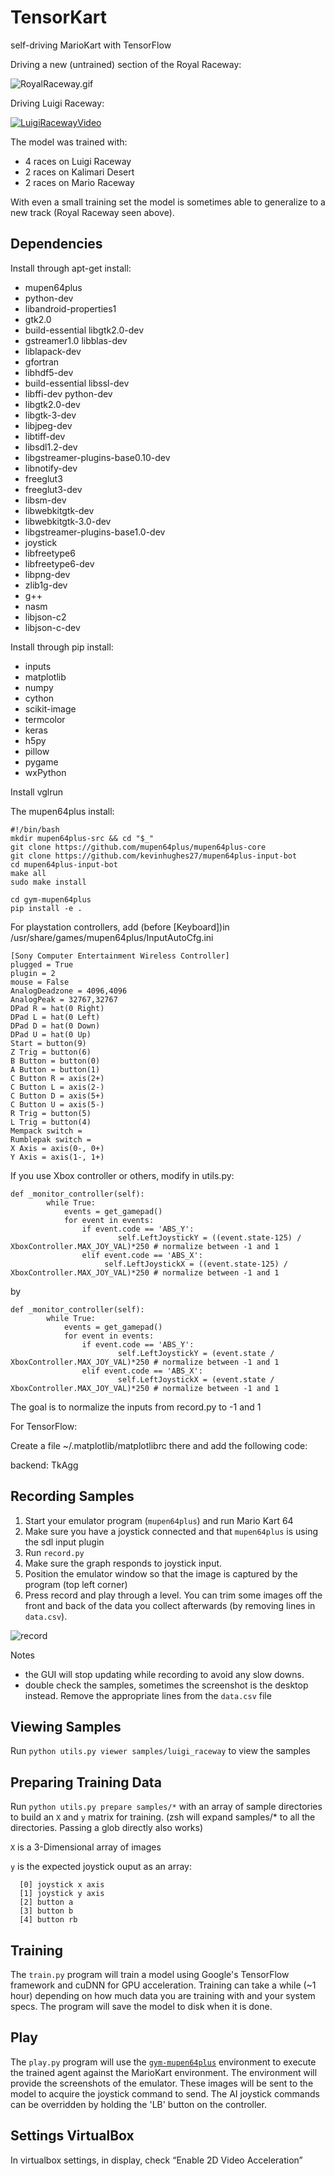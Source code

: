 TensorKart
==========

self-driving MarioKart with TensorFlow

Driving a new (untrained) section of the Royal Raceway:

![RoyalRaceway.gif](https://media.giphy.com/media/1435VvCosVezQY/giphy.gif)

Driving Luigi Raceway:

[![LuigiRacewayVideo](/screenshots/luigi_raceway.png?raw=true)](https://youtu.be/vrccd3yeXnc)

The model was trained with:
* 4 races on Luigi Raceway
* 2 races on Kalimari Desert
* 2 races on Mario Raceway

With even a small training set the model is sometimes able to generalize to a new track (Royal Raceway seen above).


Dependencies
------------
Install through apt-get install:

* mupen64plus 
* python-dev
* libandroid-properties1 
* gtk2.0 
* build-essential libgtk2.0-dev 
* gstreamer1.0 libblas-dev 
* liblapack-dev 
* gfortran 
* libhdf5-dev 
* build-essential libssl-dev 
* libffi-dev python-dev 
* libgtk2.0-dev 
* libgtk-3-dev 
* libjpeg-dev 
* libtiff-dev 
* libsdl1.2-dev 
* libgstreamer-plugins-base0.10-dev 
* libnotify-dev 
* freeglut3 
* freeglut3-dev 
* libsm-dev 
* libwebkitgtk-dev 
* libwebkitgtk-3.0-dev 
* libgstreamer-plugins-base1.0-dev 
* joystick 
* libfreetype6
* libfreetype6-dev
* libpng-dev
* zlib1g-dev
* g++
* nasm
* libjson-c2
* libjson-c-dev


Install through pip install:
* inputs 
* matplotlib 
* numpy 
* cython 
* scikit-image 
* termcolor 
* keras 
* h5py 
* pillow 
* pygame 
* wxPython

Install vglrun

The mupen64plus install: 

	#!/bin/bash
	mkdir mupen64plus-src && cd "$_" 
	git clone https://github.com/mupen64plus/mupen64plus-core
	git clone https://github.com/kevinhughes27/mupen64plus-input-bot
	cd mupen64plus-input-bot
	make all
	sudo make install

	cd gym-mupen64plus
	pip install -e .

For playstation controllers, add (before [Keyboard])in /usr/share/games/mupen64plus/InputAutoCfg.ini

	[Sony Computer Entertainment Wireless Controller]
	plugged = True
	plugin = 2
	mouse = False
	AnalogDeadzone = 4096,4096
	AnalogPeak = 32767,32767
	DPad R = hat(0 Right)
	DPad L = hat(0 Left)
	DPad D = hat(0 Down)
	DPad U = hat(0 Up)
	Start = button(9)
	Z Trig = button(6)
	B Button = button(0)
	A Button = button(1)
	C Button R = axis(2+)
	C Button L = axis(2-)
	C Button D = axis(5+)
	C Button U = axis(5-)
	R Trig = button(5)
	L Trig = button(4)
	Mempack switch =
	Rumblepak switch =
	X Axis = axis(0-, 0+)
	Y Axis = axis(1-, 1+)

If you use Xbox controller or others, modify in utils.py: 

	def _monitor_controller(self):
        	while True:
            	events = get_gamepad()
            	for event in events:
                	if event.code == 'ABS_Y':
                    		self.LeftJoystickY = ((event.state-125) / XboxController.MAX_JOY_VAL)*250 # normalize between -1 and 1
                	elif event.code == 'ABS_X':
                   		 self.LeftJoystickX = ((event.state-125) / XboxController.MAX_JOY_VAL)*250 # normalize between -1 and 1
                    
by 

	def _monitor_controller(self):
       		while True:
            	events = get_gamepad()
            	for event in events:
                	if event.code == 'ABS_Y':
                    		self.LeftJoystickY = (event.state / XboxController.MAX_JOY_VAL)*250 # normalize between -1 and 1
                	elif event.code == 'ABS_X':
                    		self.LeftJoystickX = (event.state / XboxController.MAX_JOY_VAL)*250 # normalize between -1 and 1

The goal is to normalize the inputs from record.py to -1 and 1

For TensorFlow:

Create a file ~/.matplotlib/matplotlibrc there and add the following code: 

backend: TkAgg

Recording Samples
-----------------
1. Start your emulator program (`mupen64plus`) and run Mario Kart 64
2. Make sure you have a joystick connected and that `mupen64plus` is using the sdl input plugin
3. Run `record.py`
4. Make sure the graph responds to joystick input.
5. Position the emulator window so that the image is captured by the program (top left corner)
6. Press record and play through a level. You can trim some images off the front and back of the data you collect afterwards (by removing lines in `data.csv`).

![record](/screenshots/record_setup.png?raw=true)

Notes
- the GUI will stop updating while recording to avoid any slow downs.
- double check the samples, sometimes the screenshot is the desktop instead. Remove the appropriate lines from the `data.csv` file


Viewing Samples
---------------
Run `python utils.py viewer samples/luigi_raceway` to view the samples


Preparing Training Data
-----------------------
Run `python utils.py prepare samples/*` with an array of sample directories to build an `X` and `y` matrix for training. (zsh will expand samples/* to all the directories. Passing a glob directly also works)

`X` is a 3-Dimensional array of images

`y` is the expected joystick ouput as an array:

```
  [0] joystick x axis
  [1] joystick y axis
  [2] button a
  [3] button b
  [4] button rb
```


Training
--------
The `train.py` program will train a model using Google's TensorFlow framework and cuDNN for GPU acceleration. Training can take a while (~1 hour) depending on how much data you are training with and your system specs. The program will save the model to disk when it is done.


Play
----
The `play.py` program will use the [`gym-mupen64plus`](https://github.com/bzier/gym-mupen64plus) environment to execute the trained agent against the MarioKart environment. The environment will provide the screenshots of the emulator. These images will be sent to the model to acquire the joystick command to send. The AI joystick commands can be overridden by holding the 'LB' button on the controller.


Settings VirtualBox
-------------------
In virtualbox settings, in display, check “Enable 2D Video Acceleration”

